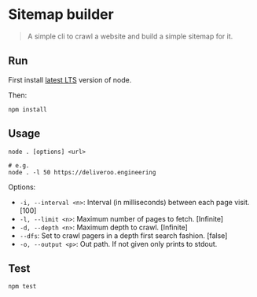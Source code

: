 # Sitemap builder

> A simple cli to crawl a website and build a simple sitemap for it.

## Run

First install [latest LTS](https://nodejs.org/en/download/) version of node.

Then:

```
npm install
```

## Usage

```
node . [options] <url>

# e.g.
node . -l 50 https://deliveroo.engineering
```

Options:

- `-i, --interval <n>`: Interval (in milliseconds) between each page visit. [100]
- `-l, --limit <n>`: Maximum number of pages to fetch. [Infinite]
- `-d, --depth <n>`: Maximum depth to crawl. [Infinite]
- `--dfs`: Set to crawl pagers in a depth first search fashion. [false]
- `-o, --output <p>`: Out path. If not given only prints to stdout.

## Test

```
npm test
```
